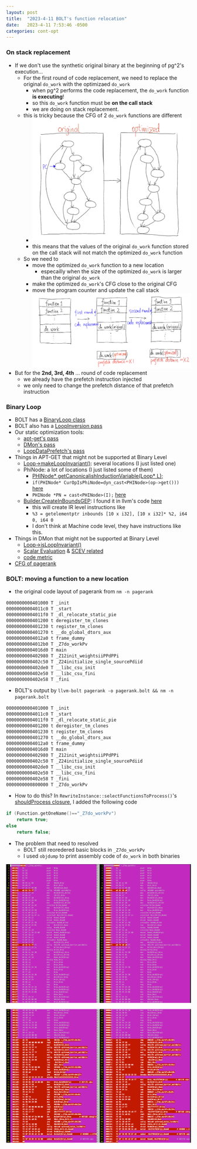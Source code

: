 ```yaml
---
layout: post
title:  "2023-4-11 BOLT's function relocation"
date:   2023-4-11 7:53:46 -0500
categories: cont-opt 
---
```

### On stack replacement
- If we don't use the synthetic original binary at the beginning of pg^2's execution...
	+ For the first round of code replacement, we need to replace the original `do_work` with the optimizaed `do_work`
		* when pg^2 performs the code replacement, the `do_work` function <strong>is executing</strong>!
		* so this `do_work` function must be <strong>on the call stack</strong>
		* we are doing on stack replacement.
	+ this is tricky because the CFG of 2 `do_work` functions are different
		* ![cfg](/assets/2023-04-11/cfg.png)
		* this means that the values of the original `do_work` function stored on the call stack will not match the optimized `do_work` function
	+ So we need to
		* move the optimized `do_work` function to a new location
			- especailly when the size of the optimized `do_work` is larger than the original `do_work`
		* make the optimized `do_work`'s CFG close to the original CFG
		* move the program counter and update the call stack
![diagram](/assets/2023-04-11/diagram.png)
- But for the <strong>2nd, 3rd, 4th</strong> ... round of code replacement
	* we already have the prefetch instruction injected
	* we only need to change the prefetch distance of that prefetch instruction


### Binary Loop
- BOLT has a [BinaryLoop class](https://github.com/upenn-acg/BOLT/blob/pg2/func-reloc/bolt/include/bolt/Core/BinaryLoop.h)
- BOLT also has a [LoopInversion pass](https://github.com/upenn-acg/BOLT/blob/pg2/func-reloc/bolt/lib/Passes/LoopInversionPass.cpp)
- Our static optimization tools:
	+ [apt-get's pass](https://github.com/upenn-acg/floar/blob/master/apt-get/SWPrefetchingLLVMPass/SWPrefetchingLLVMPass.cpp)
	+ [DMon's pass](https://github.com/upenn-acg/floar/blob/master/dmon/llvm-passes/selective-prefetch/Prefetch.cpp)
	+ [LoopDataPrefetch's pass](https://llvm.org/doxygen/LoopDataPrefetch_8cpp_source.html)
- Things in APT-GET that might not be supported at Binary Level
	+ [Loop->makeLoopInvariant()](https://github.com/upenn-acg/floar/blob/master/apt-get/SWPrefetchingLLVMPass/SWPrefetchingLLVMPass.cpp#L270): several locations (I just listed one)
	+ PhiNode: a lot of locations (I just listed some of them)
		* [PHINode* getCanonicalishInductionVariable(Loop* L);](https://github.com/upenn-acg/floar/blob/master/apt-get/SWPrefetchingLLVMPass/SWPrefetchingLLVMPass.cpp#L47)
		* `if(PHINode* CurOpIsPhiNode=dyn_cast<PHINode>(op->get()))` [here](https://github.com/upenn-acg/floar/blob/master/apt-get/SWPrefetchingLLVMPass/SWPrefetchingLLVMPass.cpp#L118)
		* `PHINode *PN = cast<PHINode>(I);` [here](https://github.com/upenn-acg/floar/blob/master/apt-get/SWPrefetchingLLVMPass/SWPrefetchingLLVMPass.cpp#L361)
	+ [Builder.CreateInBoundsGEP](https://github.com/upenn-acg/floar/blob/master/apt-get/SWPrefetchingLLVMPass/SWPrefetchingLLVMPass.cpp#L525): I found it in llvm's code [here](https://llvm.org/doxygen/classllvm_1_1IRBuilderBase.html#a64b6c97b8faad5ec83f37d906fca7bc4)
		* this will create IR level instructions like 
		* `%3 = getelementptr inbounds [10 x i32], [10 x i32]* %2, i64 0, i64 0`
		* I don't think at Machine code level, they have instructions like this.
- Things in DMon that might not be supported at Binary Level
	+ [Loop->isLoopInvariant()](https://github.com/upenn-acg/floar/blob/master/dmon/llvm-passes/selective-prefetch/Prefetch.cpp#L286)
	+ [Scalar Evaluation](https://github.com/upenn-acg/floar/blob/master/dmon/llvm-passes/selective-prefetch/Prefetch.cpp#L229) & [SCEV related](https://github.com/upenn-acg/floar/blob/master/dmon/llvm-passes/selective-prefetch/Prefetch.cpp#L291)
	+ [code metric](https://github.com/upenn-acg/floar/blob/master/dmon/llvm-passes/selective-prefetch/Prefetch.cpp#L229)
- [CFG of pagerank](/data-cache/2023/02/25/CFG.html)




### BOLT: moving a function to a new location
- the original code layout of pagerank from `nm -n pagerank`
```
0000000000401000 T _init
00000000004011c0 T _start
00000000004011f0 T _dl_relocate_static_pie
0000000000401200 t deregister_tm_clones
0000000000401230 t register_tm_clones
0000000000401270 t __do_global_dtors_aux
00000000004012a0 t frame_dummy
00000000004012b0 T _Z7do_workPv
00000000004016d0 T main
0000000000402980 T _Z12init_weightsiiPPdPPi
0000000000402c50 T _Z24initialize_single_sourcePdiid
0000000000402de0 T __libc_csu_init
0000000000402e50 T __libc_csu_fini
0000000000402e58 T _fini
```
- BOLT's output by `llvm-bolt pagerank -o pagerank.bolt && nm -n pagerank.bolt`
```
0000000000401000 T _init
00000000004011c0 T _start
00000000004011f0 T _dl_relocate_static_pie
0000000000401200 t deregister_tm_clones
0000000000401230 t register_tm_clones
0000000000401270 t __do_global_dtors_aux
00000000004012a0 t frame_dummy
00000000004016d0 T main
0000000000402980 T _Z12init_weightsiiPPdPPi
0000000000402c50 T _Z24initialize_single_sourcePdiid
0000000000402de0 T __libc_csu_init
0000000000402e50 T __libc_csu_fini
0000000000402e58 T _fini
0000000000800000 T _Z7do_workPv
```
- How to do this?
In `RewriteInstance::selectFunctionsToProcess()`'s [shouldProcess closure](https://github.com/upenn-acg/BOLT/blob/pg2/func-reloc/bolt/lib/Rewrite/RewriteInstance.cpp#L2546), I added the following code
```cpp
if (Function.getOneName()=="_Z7do_workPv")
	return true;  
else
	return false;
```
- The problem that need to resolved
	+ BOLT still reoredered basic blocks in `_Z7do_workPv`
	+ I used `objdump` to print assembly code of `do_work` in both binaries

![screenshot1](/assets/2023-04-11/s1.png)

![screenshot2](/assets/2023-04-11/s2.png)